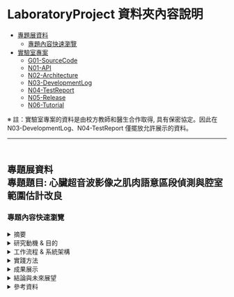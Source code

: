 # LaboratoryProject 資料夾內容說明
* [專題展資料](#independent_study)
    * [專題內容快速瀏覽](#study_browser)
* [實驗室專案](#lab_project)
    * [G01-SourceCode](#source_code)
    * [N01-API](#api)
    * [N02-Architecture](#architecture)
    * [N03-DevelopmentLog](#develop_log)
    * [N04-TestReport](#test_report)
    * [N05-Release](#release)
    * [N06-Tutorial](#tutorial)


※ 註：實驗室專案的資料是由校方教師和醫生合作取得, 具有保密協定。因此在 N03-DevelopmentLog、N04-TestReport 僅擺放允許展示的資料。
* * *  

<h2 id="independent_study"><br>專題展資料<br/>專題題目: 心臟超音波影像之肌肉語意區段偵測與腔室範圍估計改良</h2> 
<h3 id="study_browser"> 專題內容快速瀏覽 </h3>
<details>
   <summary> 摘要 </summary>
</details>

<details>
   <summary> 研究動機 & 目的 </summary>
</details>

<details>
   <summary> 工作流程 & 系統架構 </summary>
</details>

<details>
   <summary> 實踐方法 </summary>  
   
   1. 影像預處理    
   2. 動態閾值    
   3. 圖像分割    
   4. 定義瓣膜位置    
   5. 左心室肌肉區段語意分析     
</details>

<details>
   <summary> 成果展示 </summary>
</details>

<details>
   <summary> 結論與未來展望 </summary>
</details>

<details>
   <summary> 參考資料 </summary>
</details>
